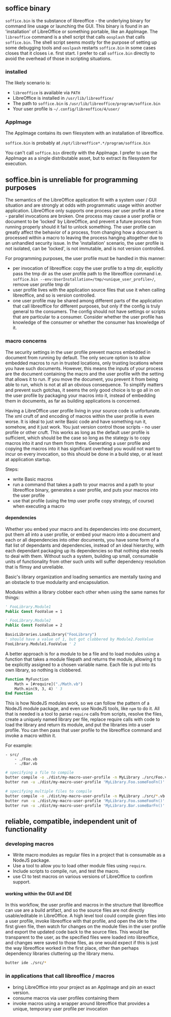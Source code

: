 ## soffice binary

`soffice.bin` is the substance of libreoffice - the underlying binary for command line usage or launching the GUI. This binary is found in an 'installation' of LibreOffice or something portable, like an AppImage. The `libreoffice` command is a shell script that calls `oosplash` that calls `soffice.bin`. The shell script seems mostly for the purpose of setting up some debugging tools and `ooslpash` restarts `soffice.bin` in some cases closes that it closes i.e. first start. I prefer to call `soffice.bin` directly to avoid the overhead of those in scripting situations.

### installed

The likely scenario is:

- `libreoffice` is available via `PATH`
- LibreOffice is installed in `/usr/lib/libreoffice/`
- The path to `soffice.bin` is `/usr/lib/libreoffice/program/soffice.bin`
- Your user profile is `~/.config/libreoffice/4/user/`

### AppImage

The AppImage contains its own filesystem with an installation of libreoffice.

`soffice.bin` is probably at `/opt/libreoffice*.*/program/soffice.bin`

You can't call `soffice.bin` directly with the AppImage. I prefer to use the AppImage as a single distributable asset, but to extract its filesystem for execution.


## soffice.bin is unreliable for programming purposes

The semantics of the LibreOffice application fit with a system user / GUI situation and are strongly at odds with programmatic usage within another application. LibreOffice only supports one process per user profile at a time - parallel invocations are broken. One process may cause a user profile or document to be 'locked' by LibreOffice, and prevent a future process from running properly should it fail to unlock something. The user profile can greatly affect the behavior of a process, from changing how a document is processed within a macro to leaving the process hanging altogether due to an unhandled security issue. In the 'installation' scenario, the user profile is not isolated, can be 'locked', is not immutable, and is not version controlled.

For programming purposes, the user profile must be handled in this manner:

- per invocation of libreoffice: copy the user profile to a tmp dir, explicitly pass the tmp dir as the user profile path to the libreoffice command i.e. `soffice.bin --env:UserInstallation=/tmp/<unique_user_profile>/`, remove user profile tmp dir
- user profile lives with the application source files that use it when calling libreoffice, and so is version controlled.
- one user profile may be shared among different parts of the application that call libreoffice for different purposes, but only if the config is truly general to the consumers. The config should not have settings or scripts that are particular to a consumer. Consider whether the user profile has knowledge of the consumer or whether the consumer has knowledge of it.

### macro concerns

The security settings in the user profile prevent macros embedded in document from running by default. The only secure option is to allow embedded macros to run in trusted locations, only trusting locations where you have such documents. However, this means the inputs of your process are the document containing the macro and the user profile with the setting that allows it to run. If you move the document, you prevent it from being able to run, which is not at all an obvious consequence. To simplify matters and prevent such gotchas, it seems the only good choice is to go all in on the user profile by packaging your macros into it, instead of embedding them in documents, as far as building applications is concerned.

Having a LibreOffice user profile living in your source code is unfortunate. The xml cruft of and encoding of macros within the user profile is even worse. It is ideal to just write Basic code and have something run it, somehow, and it just work. You just version control those scripts - no user profile or other cruft. This works as long as the default user profile is sufficient, which should be the case so long as the stategy is to copy macros into it and run them from there. Generating a user profile and copying the macros into it has significant overhead you would not want to incur on every invocation, so this should be done in a build step, or at least at application startup.

Steps:
- write Basic macros
- run a command that takes a path to your macros and a path to your libreoffice binary, generates a user profile, and puts your macros into the user profile
- use that profile (using the tmp user profle copy strategy, of course) when executing a macro

#### dependencies

Whether you embed your macro and its dependencies into one document, put them all into a user profile, or embed your macro into a document and each or all dependencies into other documents, you have some form of a flat list of dependants and dependencies, instead of an ideal hierarchy, with each dependant packaging up its dependencies so that nothing else needs to deal with them. Without such a system, building up small, consumable units of functionality from other such units will suffer dependency resolution that is flimsy and unreliable.

Basic's library organization and loading semantics are mentally taxing and an obstacle to true modularity and encapsulation.

Modules within a library clobber each other when using the same names for things:


```vb
' FooLibrary.Module1
Public Const FooValue = 1
```

```vb
' FooLibrary.Module2
Public Const FooValue = 2
```

```vb
BasicLibraries.LoadLibrary("FooLibrary")
' should have a value of 1, but got clobbered by Module2.FooValue
FooLibrary.Module1.FooValue ' 2
```

A better approach is for a module to be a file and to load modules using a function that takes a module filepath and returns the module, allowing it to be explicitly assigned to a chosen variable name. Each file is put into its own library, so nothing is clobbered.

```vb
Function MyFunction
	Math = [#require]("./Math.vb")
	Math.min(9, 3, 4) ' 3
End Function
```

This is how NodeJS modules work, so we can follow the pattern of a NodeJS module package, and even use NodeJS tools, like `npm` to do it. All that is needed is a tool to parse `require` calls from scripts, resolve the files, create a uniquely named library per file, replace require calls with code to load the library and return its module, and put the libraries into a user profile. You can then pass that user profile to the libreoffice command and invoke a macro within it.

For example:

```
- src/
	- ./Foo.vb
	- ./Bar.vb
```
```sh
# specifying a file to compile
butter compile -o ./dist/my-macro-user-profile -n MyLibrary ./src/Foo.vb
butter run -u ./dist/my-macro-user-profile 'MyLibrary.Foo.someFooFn()'

# specifying multiple files to compile
butter compile -o ./dist/my-macro-user-profile -n MyLibrary ./src/*.vb
butter run -u ./dist/my-macro-user-profile 'MyLibrary.Foo.someFooFn()'
butter run -u ./dist/my-macro-user-profile 'MyLibrary.Bar.someBarFn()'
```

## reliable, compatible, independent unit of functionality

### developing macros

- Write macro modules as regular files in a project that is consumable as a NodeJS package.
- Use a tool to allow you to load other module files using `require`.
- Include scripts to compile, run, and test the macro.
- use CI to test macros on various versions of LibreOffice to confirm support.

#### working within the GUI and IDE

In this workflow, the user profile and macros in the structure that libreoffice can use are a build artifact, and so the source files are not directly usable/editable in LibreOffice. A high level tool could compile given files into a user profile, invoke libreoffice with that profile, and open the ide to the first given file, then watch for changes on the module files in the user profile and export the updated code back to the source files. This would be transparent to the user, as the specified files were loaded into libreoffice, and changes were saved to those files, as one would expect if this is just the way libreoffice worked in the first place, other than perhaps dependency libraries cluttering up the library menu.

```sh
butter ide ./src/*
```

### in applications that call libreoffice / macros

- bring LibreOffice into your project as an AppImage and pin an exact version.
- consume macros via user profiles containing them
- invoke macros using a wrapper around libreoffice that provides a unique, temporary user profile per invocation
